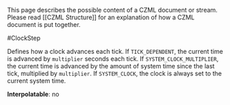This page describes the possible content of a CZML document or stream.  Please read [[CZML Structure]] for an explanation of how a CZML document is put together.

#ClockStep

Defines how a clock advances each tick.  If `TICK_DEPENDENT`, the current time is advanced by `multiplier` seconds each tick.  If `SYSTEM_CLOCK_MULTIPLIER`, the current time is advanced by the amount of system time since the last tick, multiplied by `multiplier`.  If `SYSTEM_CLOCK`, the clock is always set to the current system time.

**Interpolatable**: no

